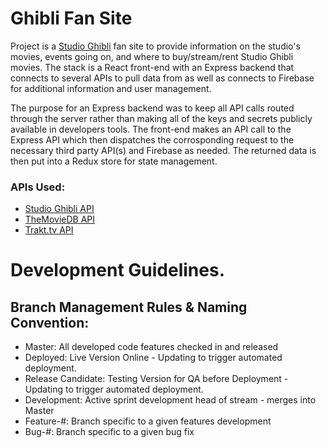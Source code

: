 # Ghibli Fan Site
Project is a [Studio Ghibli](http://studioghibli.net) fan site to provide information on the studio's movies, events going on, and where to buy/stream/rent Studio Ghibli movies. The stack is a React front-end with an Express backend that connects to several APIs to pull data from as well as connects to Firebase for additional information and user management.

The purpose for an Express backend was to keep all API calls routed through the server rather than making all of the keys and secrets publicly available in developers tools. The front-end makes an API call to the Express API which then dispatches the corrosponding request to the necessary third party API(s) and Firebase as needed. The returned data is then put into a Redux store for state management.

### APIs Used:
* [Studio Ghibli API](https://ghibliapi.herokuapp.com/)
* [TheMovieDB API](https://developers.themoviedb.org/3/getting-started/introduction)
* [Trakt.tv API](https://trakt.docs.apiary.io/)


# Development Guidelines.
## Branch Management Rules & Naming Convention:
* Master: All developed code features checked in and released
* Deployed: Live Version Online - Updating to trigger automated deployment.
* Release Candidate: Testing Version for QA before Deployment - Updating to trigger automated deployment.
* Development: Active sprint development head of stream - merges into Master
* Feature-#: Branch specific to a given features development
* Bug-#: Branch specific to a given bug fix
